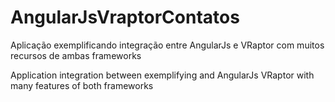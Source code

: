 AngularJsVraptorContatos
========================

Aplicação exemplificando integração entre AngularJs e VRaptor com muitos recursos de ambas frameworks

Application integration between exemplifying and AngularJs VRaptor with many features of both frameworks